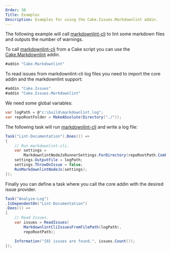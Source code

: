 ```yaml
---
Order: 30
Title: Examples
Description: Examples for using the Cake.Issues.Markdownlint addin.
---
```

The following example will call [markdownlint-cli] to lint some markdown files and outputs the number of warnings.

To call [markdownlint-cli] from a Cake script you can use the [Cake.Markdownlint] addin.

```csharp
#addin "Cake.Markdownlint"
```

To read issues from markdownlint-cli log files you need to import the core addin and the markdownlint support:

```csharp
#addin "Cake.Issues"
#addin "Cake.Issues.Markdownlint"
```

We need some global variables:

```csharp
var logPath = @"c:\build\markdownlint.log";
var repoRootFolder = MakeAbsolute(Directory("./"));
```

The following task will run [markdownlint-cli] and write a log file:

```csharp
Task("Lint-Documentation").Does(() =>
{
    // Run markdownlint-cli.
    var settings =
        MarkdownlintNodeJsRunnerSettings.ForDirectory(repoRootPath.Combine("docs"));
    settings.OutputFile = logPath;
    settings.ThrowOnIssue = false;
    RunMarkdownlintNodeJs(settings);
});
```

Finally you can define a task where you call the core addin with the desired issue provider.

```csharp
Task("Analyze-Log")
.IsDependentOn("Lint-Documentation")
.Does(() =>
{
    // Read Issues.
    var issues = ReadIssues(
        MarkdownlintCliIssuesFromFilePath(logPath),
        repoRootPath);

    Information("{0} issues are found.", issues.Count());
});
```

[markdownlint-cli]: https://github.com/igorshubovych/markdownlint-cli
[Cake.Markdownlint]: https://www.nuget.org/packages/Cake.Markdownlint/